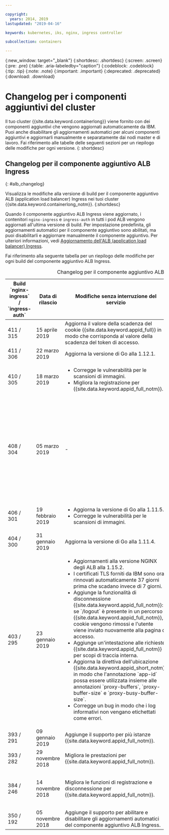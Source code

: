 ```yaml
---

copyright:
  years: 2014, 2019
lastupdated: "2019-04-16"

keywords: kubernetes, iks, nginx, ingress controller

subcollection: containers

---
```


{:new_window: target="_blank"}
{:shortdesc: .shortdesc}
{:screen: .screen}
{:pre: .pre}
{:table: .aria-labeledby="caption"}
{:codeblock: .codeblock}
{:tip: .tip}
{:note: .note}
{:important: .important}
{:deprecated: .deprecated}
{:download: .download}



# Changelog per i componenti aggiuntivi del cluster

Il tuo cluster {{site.data.keyword.containerlong}} viene fornito con dei componenti aggiuntivi che vengono aggiornati automaticamente da IBM. Puoi anche disabilitare gli aggiornamenti automatici per alcuni componenti aggiuntivi e aggiornarli manualmente e separatamente dai nodi master e di lavoro. Fai riferimento alle tabelle delle seguenti sezioni per un riepilogo delle modifiche per ogni versione.
{: shortdesc}

## Changelog per il componente aggiuntivo ALB Ingress
{: #alb_changelog}

Visualizza le modifiche alla versione di build per il componente aggiuntivo ALB (application load balancer) Ingress nei tuoi cluster {{site.data.keyword.containerlong_notm}}.
{:shortdesc}

Quando il componente aggiuntivo ALB Ingress viene aggiornato, i contenitori `nginx-ingress` e `ingress-auth` in tutti i pod ALB vengono aggiornati all'ultima versione di build. Per impostazione predefinita, gli aggiornamenti automatici per il componente aggiuntivo sono abilitati, ma puoi disabilitarli e aggiornare manualmente il componente aggiuntivo. Per ulteriori informazioni, vedi [Aggiornamento dell'ALB (application load balancer) Ingress](/docs/containers?topic=containers-update#alb).

Fai riferimento alla seguente tabella per un riepilogo delle modifiche per ogni build del componente aggiuntivo ALB Ingress.

<table summary="Panoramica delle modifiche di build per il componente aggiuntivo ALB (application load balancer) Ingress">
<caption>Changelog per il componente aggiuntivo ALB (application load balancer) Ingress</caption>
<col width="12%">
<col width="12%">
<col width="41%">
<col width="35%">
<thead>
<tr>
<th>Build `nginx-ingress` / `ingress-auth`</th>
<th>Data di rilascio</th>
<th>Modifiche senza interruzione del servizio</th>
<th>Modifiche con interruzione del servizio</th>
</tr>
</thead>
<tbody>
<tr>
<td>411 / 315</td>
<td>15 aprile 2019</td>
<td>Aggiorna il valore della scadenza del cookie {{site.data.keyword.appid_full}} in modo che corrisponda al valore della scadenza del token di accesso.</td>
<td>-</td>
</tr>
<tr>
<td>411 / 306</td>
<td>22 marzo 2019</td>
<td>Aggiorna la versione di Go alla 1.12.1.</td>
<td>-</td>
</tr>
<tr>
<td>410 / 305</td>
<td>18 marzo 2019</td>
<td><ul>
<li>Corregge le vulnerabilità per le scansioni di immagini.</li>
<li>Migliora la registrazione per {{site.data.keyword.appid_full_notm}}.</li>
</ul></td>
<td>-</td>
</tr>
<tr>
<td>408 / 304</td>
<td>05 marzo 2019</td>
<td>-</td>
<td>Corregge i bug nell'integrazione di autorizzazione correlata alla funzionalità di disconnessione, alla scadenza dei token e al callback delle autorizzazioni `OAuth`. Queste correzioni sono implementate solo se hai abilitato l'autorizzazione {{site.data.keyword.appid_full_notm}} utilizzando l'annotazione [`appid-auth`](/docs/containers?topic=containers-ingress_annotation#appid-auth). Per implementare queste correzioni, vengono aggiunte delle intestazioni aggiuntive, e questo aumenta la dimensione totale delle intestazioni. A seconda della dimensione delle tue intestazioni e della dimensione totale delle risposte, potresti aver bisogno di regolare le [annotazioni di buffer proxy](/docs/containers?topic=containers-ingress_annotation#proxy-buffer) che utilizzi.</td>
</tr>
<tr>
<td>406 / 301</td>
<td>19 febbraio 2019</td>
<td><ul>
<li>Aggiorna la versione di Go alla 1.11.5.</li>
<li>Corregge le vulnerabilità per le scansioni di immagini.</li>
</ul></td>
<td>-</td>
</tr>
<tr>
<td>404 / 300</td>
<td>31 gennaio 2019</td>
<td>Aggiorna la versione di Go alla 1.11.4.</td>
<td>-</td>
</tr>
<tr>
<td>403 / 295</td>
<td>23 gennaio 2019</td>
<td><ul>
<li>Aggiornamenti alla versione NGINX degli ALB alla 1.15.2.</li>
<li>I certificati TLS forniti da IBM sono ora rinnovati automaticamente 37 giorni prima che scadano invece di 7 giorni.</li>
<li>Aggiunge la funzionalità di disconnessione {{site.data.keyword.appid_full_notm}}: se `/logout` è presente in un percorso {{site.data.keyword.appid_full_notm}}, i cookie vengono rimossi e l'utente viene inviato nuovamente alla pagina di accesso.</li>
<li>Aggiunge un'intestazione alle richieste {{site.data.keyword.appid_full_notm}} per scopi di traccia interna.</li>
<li>Aggiorna la direttiva dell'ubicazione {{site.data.keyword.appid_short_notm}} in modo che l'annotazione `app-id` possa essere utilizzata insieme alle annotazioni `proxy-buffers`, `proxy-buffer-size` e `proxy-busy-buffer-size`.</li>
<li>Corregge un bug in modo che i log informativi non vengano etichettati come errori.</li>
</ul></td>
<td>Disabilita TLS 1.0 e 1.1 per impostazione predefinita. Se i client che si connettono alle tue applicazioni supportano TLS 1.2, non è richiesta alcuna azione. Se hai ancora dei client legacy che richiedono il supporto TLS 1.0 o 1.1, abilita manualmente le versioni TLS richieste attenendoti a [questa procedura](/docs/containers?topic=containers-ingress#ssl_protocols_ciphers). Per ulteriori informazioni su come visualizzare le versioni TLS utilizzate dai tuoi client per accedere alle applicazioni, vedi questo [post del blog {{site.data.keyword.Bluemix_notm}}](https://www.ibm.com/blogs/bluemix/2018/11/ibm-cloud-kubernetes-service-alb-update-tls-1-0-and-1-1-disabled-by-default/).</td>
</tr>
<tr>
<td>393 / 291</td>
<td>09 gennaio 2019</td>
<td>Aggiunge il supporto per più istanze {{site.data.keyword.appid_full_notm}}.</td>
<td>-</td>
</tr>
<tr>
<td>393 / 282</td>
<td>29 novembre 2018</td>
<td>Migliora le prestazioni per {{site.data.keyword.appid_full_notm}}.</td>
<td>-</td>
</tr>
<tr>
<td>384 / 246</td>
<td>14 novembre 2018</td>
<td>Migliora le funzioni di registrazione e disconnessione per {{site.data.keyword.appid_full_notm}}.</td>
<td>Sostituisce il certificato autofirmato per `*.containers.mybluemix.net` con il certificato firmato da LetsEncrypt che viene generato automaticamente e utilizzato dal cluster. Il certificato autofirmato `*.containers.mybluemix.net` viene rimosso.</td>
</tr>
<tr>
<td>350 / 192</td>
<td>05 novembre 2018</td>
<td>Aggiunge il supporto per abilitare e disabilitare gli aggiornamenti automatici del componente aggiuntivo ALB Ingress.</td>
<td>-</td>
</tr>
</tbody>
</table>
